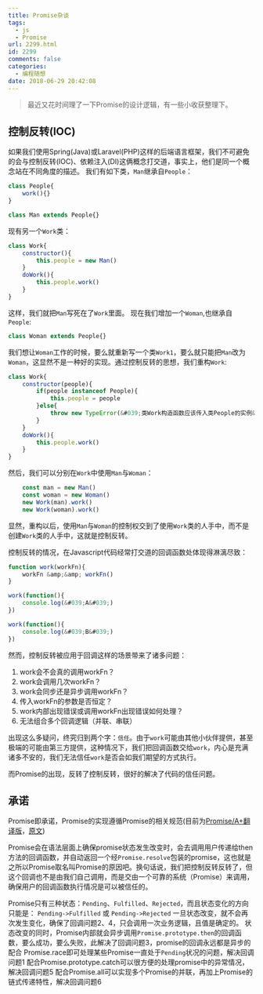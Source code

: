 ```yaml
---
title: Promise杂谈
tags:
  - js
  - Promise
url: 2299.html
id: 2299
comments: false
categories:
  - 编程随想
date: 2018-06-29 20:42:08
---
```


> 最近又花时间理了一下Promise的设计逻辑，有一些小收获整理下。


## 控制反转(IOC)

如果我们使用Spring(Java)或Laravel(PHP)这样的后端语言框架，我们不可避免的会与控制反转(IOC)、依赖注入(DI)这俩概念打交道，事实上，他们是同一个概念站在不同角度的描述。
我们有如下类，`Man`继承自`People`：
```javascript
class People{
    work(){}
}

class Man extends People{}
```
现有另一个`Work`类：

```javascript
class Work{
    constructor(){
        this.people = new Man()
    }
    doWork(){
        this.people.work()
    }
}
```
这样，我们就把`Man`写死在了`Work`里面。
现在我们增加一个`Woman`,也继承自`People`:
```javascript
class Woman extends People{}
```
我们想让`Woman`工作的时候，要么就重新写一个类`Work1`，要么就只能把`Man`改为`Woman`，这显然不是一种好的实现。通过控制反转的思想，我们重构`Work`:
```javascript
class Work{
    constructor(people){
        if(people instanceof People){
            this.people = people
        }else{
            throw new TypeError(&#039;类Work构造函数应该传入类People的实例&#039;)
        }
    }
    doWork(){
        this.people.work()
    }
}
```
然后，我们可以分别在`Work`中使用`Man`与`Woman`：
```javascript
    const man = new Man()
    const woman = new Woman()
    new Work(man).work()
    new Work(woman).work()
```
显然，重构以后，使用`Man`与`Woman`的控制权交到了使用`Work`类的人手中，而不是创建`Work`类的人手中，这就是控制反转。

控制反转的情况，在Javascript代码经常打交道的回调函数处体现得淋漓尽致：
```javascript
function work(workFn){
    workFn &amp;&amp; workFn()
}

work(function(){
    console.log(&#039;A&#039;)
})

work(function(){
    console.log(&#039;B&#039;)
})
```
然而，控制反转被应用于回调这样的场景带来了诸多问题：
1. work会不会真的调用workFn？
2. work会调用几次workFn？
3. work会同步还是异步调用workFn？
4. 传入workFn的参数是否恒定？
5. work内部出现错误或调用workFn出现错误如何处理？
6. 无法组合多个回调逻辑（并联、串联）

出现这么多疑问，终究归到两个字：`信任`。由于`work`可能由其他小伙伴提供，甚至极端的可能由第三方提供，这种情况下，我们把回调函数交给`work`，内心是充满诸多不安的，我们无法信任`work`是否会如我们期望的方式执行。

而Promise的出现，反转了控制反转，很好的解决了代码的信任问题。




## 承诺
Promise即承诺，Promise的实现遵循Promise的相关规范(目前为[Promise/A+翻译版](https://malcolmyu.github.io/2015/06/12/Promises-A-Plus)，[原文](https://promisesaplus.com/))

Promise会在语法层面上确保promise状态发生改变时，会去调用用户传递给then方法的回调函数，并自动返回一个经`Promise.resolve`包装的promise，这也就是之所以Promise取名叫Promise的原因吧。换句话说，我们把控制反转反转了，但这个回调也不是由我们自己调用，而是交由一个可靠的系统（Promise）来调用，确保用户的回调函数执行情况是可以被信任的。

Promise只有三种状态：`Pending`、`Fulfilled`、`Rejected`，而且状态变化的方向只能是：
`Pending->Fulfilled`
或
`Pending->Rejected`
一旦状态改变，就不会再次发生变化，确保了回调问题2、4，只会调用一次业务逻辑，且值是确定的。
状态改变的同时，Promise内部就会异步调用`Promise.prototype.then`的回调函数，要么成功，要么失败，此解决了回调问题3，promise的回调永远都是异步的
配合 Promise.race即可处理某些Promise一直处于`Pending`状况的问题，解决回调问题1
配合Promise.prototype.catch可以很方便的处理promise中的异常情况，解决回调问题5
配合Promise.all可以实现多个Promise的并联，再加上Promise的链式传递特性，解决回调问题6